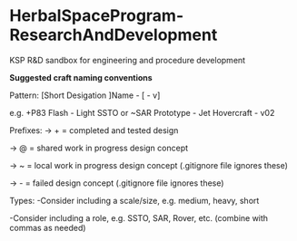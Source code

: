 # HerbalSpaceProgram-ResearchAndDevelopment
KSP R&D sandbox for engineering and procedure development

__Suggested craft naming conventions__

Pattern: <Prefix>[Short Desigation ]Name - <Type>[ - v<Version>]

e.g. +P83 Flash - Light SSTO or ~SAR Prototype - Jet Hovercraft - v02

Prefixes:
-> + = completed and tested design

-> @ = shared work in progress design concept

-> ~ = local work in progress design concept (.gitignore file ignores these)

-> - = failed design concept (.gitignore file ignores these)

Types:
-Consider including a scale/size, e.g. medium, heavy, short

-Consider including a role, e.g. SSTO, SAR, Rover, etc. (combine with commas as needed)
